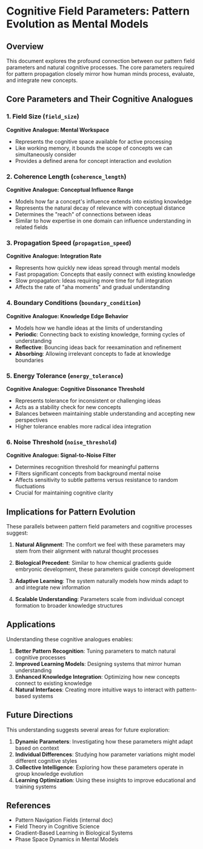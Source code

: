 # Cognitive Field Parameters: Pattern Evolution as Mental Models

## Overview

This document explores the profound connection between our pattern field parameters and natural cognitive processes. The core parameters required for pattern propagation closely mirror how human minds process, evaluate, and integrate new concepts.

## Core Parameters and Their Cognitive Analogues

### 1. Field Size (`field_size`)
**Cognitive Analogue: Mental Workspace**
- Represents the cognitive space available for active processing
- Like working memory, it bounds the scope of concepts we can simultaneously consider
- Provides a defined arena for concept interaction and evolution

### 2. Coherence Length (`coherence_length`)
**Cognitive Analogue: Conceptual Influence Range**
- Models how far a concept's influence extends into existing knowledge
- Represents the natural decay of relevance with conceptual distance
- Determines the "reach" of connections between ideas
- Similar to how expertise in one domain can influence understanding in related fields

### 3. Propagation Speed (`propagation_speed`)
**Cognitive Analogue: Integration Rate**
- Represents how quickly new ideas spread through mental models
- Fast propagation: Concepts that easily connect with existing knowledge
- Slow propagation: Ideas requiring more time for full integration
- Affects the rate of "aha moments" and gradual understanding

### 4. Boundary Conditions (`boundary_condition`)
**Cognitive Analogue: Knowledge Edge Behavior**
- Models how we handle ideas at the limits of understanding
- **Periodic**: Connecting back to existing knowledge, forming cycles of understanding
- **Reflective**: Bouncing ideas back for reexamination and refinement
- **Absorbing**: Allowing irrelevant concepts to fade at knowledge boundaries

### 5. Energy Tolerance (`energy_tolerance`)
**Cognitive Analogue: Cognitive Dissonance Threshold**
- Represents tolerance for inconsistent or challenging ideas
- Acts as a stability check for new concepts
- Balances between maintaining stable understanding and accepting new perspectives
- Higher tolerance enables more radical idea integration

### 6. Noise Threshold (`noise_threshold`)
**Cognitive Analogue: Signal-to-Noise Filter**
- Determines recognition threshold for meaningful patterns
- Filters significant concepts from background mental noise
- Affects sensitivity to subtle patterns versus resistance to random fluctuations
- Crucial for maintaining cognitive clarity

## Implications for Pattern Evolution

These parallels between pattern field parameters and cognitive processes suggest:

1. **Natural Alignment**: The comfort we feel with these parameters may stem from their alignment with natural thought processes

2. **Biological Precedent**: Similar to how chemical gradients guide embryonic development, these parameters guide concept development

3. **Adaptive Learning**: The system naturally models how minds adapt to and integrate new information

4. **Scalable Understanding**: Parameters scale from individual concept formation to broader knowledge structures

## Applications

Understanding these cognitive analogues enables:

1. **Better Pattern Recognition**: Tuning parameters to match natural cognitive processes
2. **Improved Learning Models**: Designing systems that mirror human understanding
3. **Enhanced Knowledge Integration**: Optimizing how new concepts connect to existing knowledge
4. **Natural Interfaces**: Creating more intuitive ways to interact with pattern-based systems

## Future Directions

This understanding suggests several areas for future exploration:

1. **Dynamic Parameters**: Investigating how these parameters might adapt based on context
2. **Individual Differences**: Studying how parameter variations might model different cognitive styles
3. **Collective Intelligence**: Exploring how these parameters operate in group knowledge evolution
4. **Learning Optimization**: Using these insights to improve educational and training systems

## References

- Pattern Navigation Fields (internal doc)
- Field Theory in Cognitive Science
- Gradient-Based Learning in Biological Systems
- Phase Space Dynamics in Mental Models
